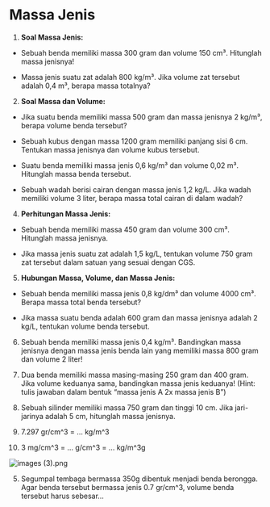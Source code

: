 # Massa Jenis

1. **Soal Massa Jenis:**   

- Sebuah benda memiliki massa 300 gram dan volume 150 cm³. Hitunglah massa jenisnya!   

- Massa jenis suatu zat adalah 800 kg/m³. Jika volume zat tersebut adalah 0,4 m³, berapa massa totalnya?

2. **Soal Massa dan Volume:**  

 - Jika suatu benda memiliki massa 500 gram dan massa jenisnya 2 kg/m³, berapa volume benda tersebut?

 - Sebuah kubus dengan massa 1200 gram memiliki panjang sisi 6 cm. Tentukan massa jenisnya dan volume kubus tersebut.
 
 - Suatu benda memiliki massa jenis 0,6 kg/m³ dan volume 0,02 m³. Hitunglah massa benda tersebut.
 - Sebuah wadah berisi cairan dengan massa jenis 1,2 kg/L. Jika wadah memiliki volume 3 liter, berapa massa total cairan di dalam wadah?

4. **Perhitungan Massa Jenis:**  

 - Sebuah benda memiliki massa 450 gram dan volume 300 cm³. Hitunglah massa jenisnya.

 - Jika massa jenis suatu zat adalah 1,5 kg/L, tentukan volume 750 gram zat tersebut dalam satuan yang sesuai dengan CGS.

5. **Hubungan Massa, Volume, dan Massa Jenis:** 

  - Sebuah benda memiliki massa jenis 0,8 kg/dm³ dan volume 4000 cm³. Berapa massa total benda tersebut?  

 - Jika massa suatu benda adalah 600 gram dan massa jenisnya adalah 2 kg/L, tentukan volume benda tersebut.

6. Sebuah benda memiliki massa jenis 0,4 kg/m³. Bandingkan massa jenisnya dengan massa jenis benda lain yang memiliki massa 800 gram dan volume 2 liter!

1. Dua benda memiliki massa masing-masing 250 gram dan 400 gram. Jika volume keduanya sama, bandingkan massa jenis keduanya! (Hint: tulis jawaban dalam bentuk “massa jenis A 2x massa jenis B”)
2. Sebuah silinder memiliki massa 750 gram dan tinggi 10 cm. Jika jari-jarinya adalah 5 cm, hitunglah massa jenisnya.
3. 7.297 gr/cm^3 = … kg/m^3
4. 3 mg/cm^3 = … g/cm^3 = … kg/m^3g

![images (3).png](https://bank.vnctkevin.com/kelas-7/physics/assets/images_(3).png)

5. Segumpal tembaga bermassa 350g dibentuk menjadi benda berongga. Agar benda tersebut bermassa jenis 0.7 gr/cm^3, volume benda tersebut harus sebesar…